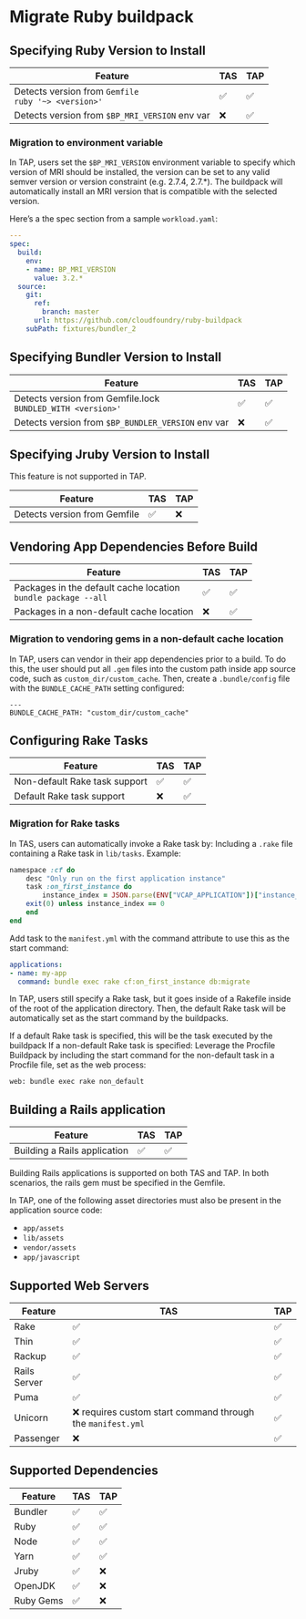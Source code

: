 # Migrate Ruby buildpack

<!-- do users do all these sections in order or do they choose the section for their use case -->

## Specifying Ruby Version to Install

| Feature                                                  | TAS | TAP |
| -------------------------------------------------------- | --- | --- |
| Detects version from `Gemfile`</br>`ruby '~> <version>'` | ✅  | ✅  |
| Detects version from `$BP_MRI_VERSION` env var           | ❌  | ✅  |

### Migration to environment variable

In TAP, users set the `$BP_MRI_VERSION` environment variable to specify which version of MRI should be
installed, the version can be set to any valid semver version or version constraint (e.g. 2.7.4, 2.7.*).
The buildpack will automatically install an MRI version that is compatible with the selected version.

Here’s a the spec section from a sample `workload.yaml`:

```yaml
---
spec:
  build:
    env:
    - name: BP_MRI_VERSION
      value: 3.2.*
  source:
    git:
      ref:
        branch: master
      url: https://github.com/cloudfoundry/ruby-buildpack
    subPath: fixtures/bundler_2
```

## Specifying Bundler Version to Install

| Feature                                                         | TAS | TAP |
| --------------------------------------------------------------- | --- | --- |
| Detects version from Gemfile.lock</br>`BUNDLED_WITH <version>'` | ✅  | ✅  |
| Detects version from `$BP_BUNDLER_VERSION` env var              | ❌  | ✅  |

## Specifying Jruby Version to Install

This feature is not supported in TAP.

| Feature                      | TAS | TAP |
| ---------------------------- | --- | --- |
| Detects version from Gemfile | ✅  | ❌  |

## Vendoring App Dependencies Before Build

| Feature                                                           | TAS | TAP |
| ----------------------------------------------------------------- | --- | --- |
| Packages in the default cache location</br>`bundle package --all` | ✅  | ✅  |
| Packages in a non-default cache location                          | ❌  | ✅  |

### Migration to vendoring gems in a non-default cache location

In TAP, users can vendor in their app dependencies prior to a build. To do this, the user should put
all `.gem` files into the custom path inside app source code, such as `custom_dir/custom_cache`.
Then, create a `.bundle/config` file with the `BUNDLE_CACHE_PATH` setting configured:
<!-- is this ".bundle or .config" or is this ".bundle/config"? -->

```
---
BUNDLE_CACHE_PATH: "custom_dir/custom_cache"
```
<!-- what language is this snippet? -->

## Configuring Rake Tasks

| Feature                       | TAS | TAP |
| ----------------------------- | --- | --- |
| Non-default Rake task support | ✅  | ✅  |
| Default Rake task support     | ❌  | ✅  |

### Migration for Rake tasks

In TAS, users can automatically invoke a Rake task by:
Including a `.rake` file containing a Rake task in `lib/tasks`. Example:

```ruby
namespace :cf do
    desc "Only run on the first application instance"
    task :on_first_instance do
        instance_index = JSON.parse(ENV["VCAP_APPLICATION"])["instance_index"] rescue nil
    exit(0) unless instance_index == 0
    end
end
```

Add task to the `manifest.yml` with the command attribute to use this as the start command:

```yaml
applications:
- name: my-app
  command: bundle exec rake cf:on_first_instance db:migrate
```

In TAP, users still specify a Rake task, but it goes inside of a Rakefile inside of the root of the
application directory.
Then, the default Rake task will be automatically set as the start command by the buildpacks.

If a default Rake task is specified, this will be the task executed by the buildpack
If a non-default Rake task is specified:
Leverage the Procfile Buildpack by including the start command for the non-default task in a Procfile
file, set as the web process:

```
web: bundle exec rake non_default
```

## Building a Rails application

| Feature                      | TAS | TAP |
| ---------------------------- | --- | --- |
| Building a Rails application | ✅  | ✅  |

Building Rails applications is supported on both TAS and TAP. In both scenarios, the rails gem
must be specified in the Gemfile.

In TAP, one of the following asset directories must also be present in the application source code:

- `app/assets`
- `lib/assets`
- `vendor/assets`
- `app/javascript`

## Supported Web Servers

| Feature      | TAS                                                         | TAP |
| ------------ | ----------------------------------------------------------- | --- |
| Rake         | ✅                                                          | ✅  |
| Thin         | ✅                                                          | ✅  |
| Rackup       | ✅                                                          | ✅  |
| Rails Server | ✅                                                          | ✅  |
| Puma         | ✅                                                          | ✅  |
| Unicorn      | ❌ requires custom start command through the `manifest.yml` | ✅  |
| Passenger    | ❌                                                          | ✅  |

## Supported Dependencies

| Feature   | TAS | TAP |
| --------- | --- | --- |
| Bundler   | ✅  | ✅  |
| Ruby      | ✅  | ✅  |
| Node      | ✅  | ✅  |
| Yarn      | ✅  | ✅  |
| Jruby     | ✅  | ❌  |
| OpenJDK   | ✅  | ❌  |
| Ruby Gems | ✅  | ❌  |

